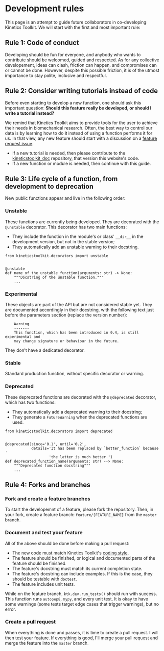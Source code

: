 # Development rules

This page is an attempt to guide future collaborators in co-developing Kinetics Toolkit. We will start with the first and most important rule:

## Rule 1: Code of conduct

Developing should be fun for everyone, and anybody who wants to contribute should be welcomed, guided and respected. As for any collective developement, ideas can clash, friction can happen, and compromises can or cannot be done. However, despite this possible friction, it is of the utmost importance to stay polite, inclusive and respectful.

## Rule 2: Consider writing tutorials instead of code

Before even starting to develop a new function, one should ask this important question: **Should this feature really be developed, or should I write a tutorial instead?**

We remind that Kinetics Toolkit aims to provide tools for the user to achieve their needs in biomechanical research. Often, the best way to control our data is by learning how to do it instead of using a function performs it for us. In that view, any new feature should start with a discussion on a [feature request issue](https://github.com/felixchenier/kineticstoolkit/issues).

- If a new tutorial is needed, then please contribute to the [kineticstoolkit_doc](https://github.com/felixchenier/kineticstoolkit_doc) repository, that version this website's code.
- If a new function or module is needed, then continue with this guide.

## Rule 3: Life cycle of a function, from development to deprecation

New public functions appear and live in the following order:

### Unstable

These functions are currently being developed. They are decorated with the `@unstable` decorator. This decorator has two main functions:

- They include the function in the module's or class' `__dir__` in the development version, but not in the stable version;
- They automatically add an unstable warning to their docstring.

```
from kineticstoolkit.decorators import unstable


@unstable
def name_of_the_unstable_function(arguments: str) -> None:
    """Docstring of the unstable function."""
    ...

```

### Experimental

These objects are part of the API but are not considered stable yet. They are documented accordingly in their docstring, with the following text just before the parameters section (replace the version number):

```
    Warning
    -------
    This function, which has been introduced in 0.4, is still experimental and
    may change signature or behaviour in the future.
```

They don't have a dedicated decorator.

### Stable

Standard production function, without specific decorator or warning.

### Deprecated

These deprecated functions are decorated with the `@deprecated` decorator, which has two functions:

- They automatically add a deprecated warning to their docstring;
- They generate a `FutureWarning` when the deprecated functions are used.

```
from kineticstoolkit.decorators import deprecated


@deprecated(since='0.1', until='0.2',
            details='It has been replaced by `better_function` because '
                    'the latter is much better.')
def deprecated_function_name(arguments: str) --> None:
    """Deprecated function docstring"""
    ...

```


## Rule 4: Forks and branches

### Fork and create a feature branches

To start the developemnt of a feature, please fork the repository. Then, in your fork, create a feature branch: `feature/[FEATURE_NAME]` from the `master` branch.

### Document and test your feature

All of the above should be done before making a pull request:

- The new code must match Kinetics Toolkit's [coding style](03_coding_style.md).
- The feature should be finished, or logical and documented parts of the feature should be finished.
- The feature's docstring must match its current completion state.
- The feature's docstring can include examples. If this is the case, they should be testable with `doctest`.
- The feature includes unit tests.

While on the feature branch, `ktk.dev.run_tests()` should run with success. This function runs `autopep8`, `mypy`, and every unit test. It is okay to have some warnings (some tests target edge cases that trigger warnings), but no error.

### Create a pull request

When everything is done and passes, it is time to create a pull request. I will then test your feature. If everything is good, I'll merge your pull request and merge the feature into the `master` branch.
